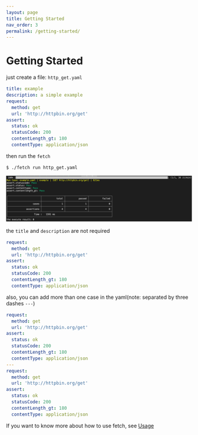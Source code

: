 ```yaml
---
layout: page
title: Getting Started
nav_order: 3
permalink: /getting-started/
---
```


# Getting Started

just create a file: `http_get.yaml`

```yaml
title: example
description: a simple example
request:
  method: get
  url: 'http://httpbin.org/get'
assert:
  status: ok
  statusCode: 200
  contentLength_gt: 180
  contentType: application/json
```

then run the `fetch`

```bash
$ ./fetch run http_get.yaml
```

![](assets/images/getting-started.jpg)

the `title` and `description` are not required

```yaml
request:
  method: get
  url: 'http://httpbin.org/get'
assert:
  status: ok
  statusCode: 200
  contentLength_gt: 180
  contentType: application/json
```

also, you can add more than one case in the yaml(note: separated by three dashes `---`)

```yaml
request:
  method: get
  url: 'http://httpbin.org/get'
assert:
  status: ok
  statusCode: 200
  contentLength_gt: 180
  contentType: application/json
---
request:
  method: get
  url: 'http://httpbin.org/get'
assert:
  status: ok
  statusCode: 200
  contentLength_gt: 180
  contentType: application/json
```

If you want to know more about how to use fetch, see [Usage](/fetch/usage/)
